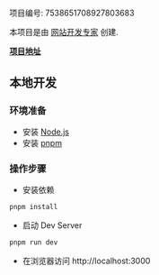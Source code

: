 # 

项目编号: 7538651708927803683

本项目是由 [网站开发专家](https://space.coze.cn/) 创建.

[**项目地址**](https://space.coze.cn/task/7538651708927803683)

## 本地开发

### 环境准备

- 安装 [Node.js](https://nodejs.org/en)
- 安装 [pnpm](https://pnpm.io/installation)

### 操作步骤

- 安装依赖

```sh
pnpm install
```

- 启动 Dev Server

```sh
pnpm run dev
```

- 在浏览器访问 http://localhost:3000
